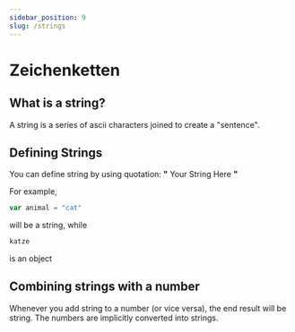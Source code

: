 ```yaml
---
sidebar_position: 9
slug: /strings
---
```


# Zeichenketten

## What is a string?
A string is a series of ascii characters joined to create a "sentence".


## Defining Strings

You can define string by using quotation: **"** Your String Here **"**

For example,

```jsx
var animal = "cat"
```
will be a string, while

```jsx
katze
```
is an object


## Combining strings with a number

Whenever you add string to a number (or vice versa), the end result will be string. The numbers are implicitly converted into strings. 
